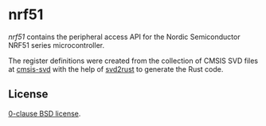 nrf51
=====

_nrf51_ contains the peripheral access API for the Nordic Semiconductor NRF51
series microcontroller.

The register definitions were created from the collection of CMSIS SVD files at
[cmsis-svd][] with the help of [svd2rust][] to generate the Rust code. 

[cmsis-svd]: https://github.com/posborne/cmsis-svd.git
[svd2rust]: https://github.com/japaric/svd2rust

License
-------

[0-clause BSD license](LICENSE-0BSD.txt).
